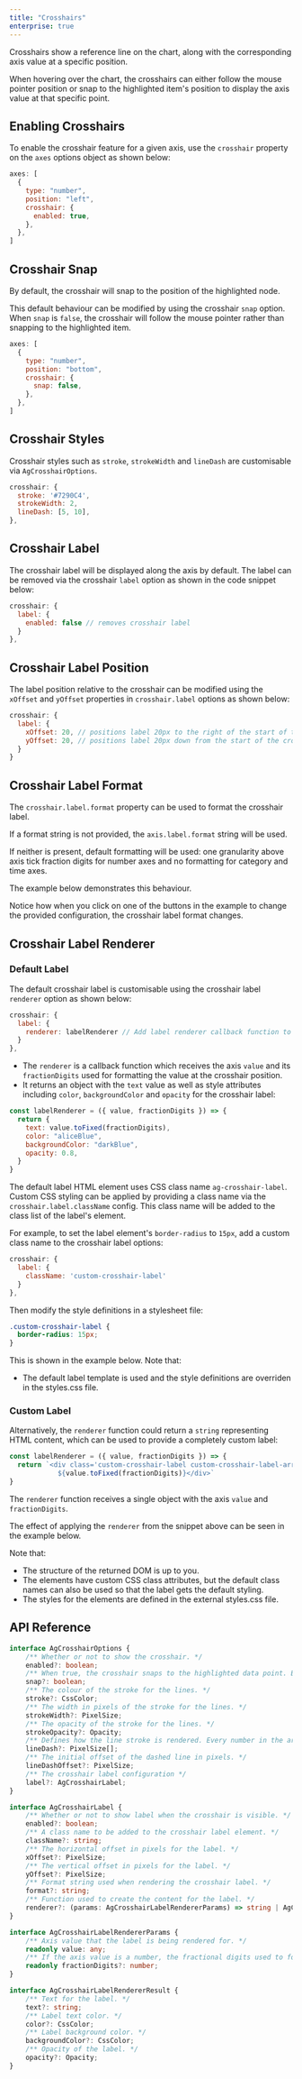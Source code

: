 ```yaml
---
title: "Crosshairs"
enterprise: true
---
```


Crosshairs show a reference line on the chart, along with the corresponding axis value at a specific position.

When hovering over the chart, the crosshairs can either follow the mouse pointer position or snap to the highlighted
item's position to display the axis value at that specific point.

## Enabling Crosshairs

To enable the crosshair feature for a given axis, use the `crosshair` property on the `axes` options object as shown below:

```js
axes: [
  {
    type: "number",
    position: "left",
    crosshair: {
      enabled: true,
    },
  },
]
```

<chart-example title='Enabling Crosshairs' name='enabling-crosshairs' type='generated' options='{ "enterprise": true }'></chart-example>

## Crosshair Snap

By default, the crosshair will snap to the position of the highlighted node.

This default behaviour can be modified by using the crosshair `snap` option. When `snap` is `false`, the crosshair will follow the mouse pointer rather than snapping to the highlighted item.

```js
axes: [
  {
    type: "number",
    position: "bottom",
    crosshair: {
      snap: false,
    },
  },
]
```

<chart-example title='Crosshair Snap False' name='crosshair-snap' type='generated' options='{ "enterprise": true }'></chart-example>

## Crosshair Styles

Crosshair styles such as `stroke`, `strokeWidth` and `lineDash` are customisable via `AgCrosshairOptions`.

```js
crosshair: {
  stroke: '#7290C4',
  strokeWidth: 2,
  lineDash: [5, 10],
},
```

<chart-example title='Crosshair Styles' name='crosshair-styles' type='generated' options='{ "enterprise": true }'></chart-example>

## Crosshair Label

The crosshair label will be displayed along the axis by default. The label can be removed via the crosshair `label` option as shown in the code snippet below:

```js
crosshair: {
  label: {
    enabled: false // removes crosshair label
  }
},
```

## Crosshair Label Position

The label position relative to the crosshair can be modified using the `xOffset` and `yOffset` properties in `crosshair.label` options as shown below:

```js
crosshair: {
  label: {
    xOffset: 20, // positions label 20px to the right of the start of the crosshair line
    yOffset: 20, // positions label 20px down from the start of the crosshair line
  }
}
```
<chart-example title='Crosshair Label Offset' name='crosshair-label-offset' type='generated' options='{ "enterprise": true }'></chart-example>

## Crosshair Label Format

The `crosshair.label.format` property can be used to format the crosshair label.

If a format string is not provided, the `axis.label.format` string will be used.

If neither is present, default formatting will be used: one granularity above axis tick fraction digits for number axes and no formatting for category and time axes.

The example below demonstrates this behaviour.

Notice how when you click on one of the buttons in the example to change the provided configuration, the crosshair label format changes.

<chart-example title='Crosshair Label Format' name='crosshair-label-format' type='generated' options='{ "enterprise": true }'></chart-example>

## Crosshair Label Renderer

### Default Label

The default crosshair label is customisable using the crosshair label `renderer` option as shown below:

```js
crosshair: {
  label: {
    renderer: labelRenderer // Add label renderer callback function to customise label styles and content
  }
},
```

- The `renderer` is a callback function which receives the axis `value` and its `fractionDigits` used for formatting the value at the crosshair position.
- It returns an object with the `text` value as well as style attributes including `color`, `backgroundColor` and `opacity` for the crosshair label:

```js
const labelRenderer = ({ value, fractionDigits }) => {
  return {
    text: value.toFixed(fractionDigits),
    color: "aliceBlue",
    backgroundColor: "darkBlue",
    opacity: 0.8,
  }
}
```

<chart-example title='Crosshair Default Label With Custom Renderer' name='crosshair-default-label-custom-renderer' type='generated' options='{ "enterprise": true }'></chart-example>

The default label HTML element uses CSS class name `ag-crosshair-label`. Custom CSS styling can be applied by providing a class name via the `crosshair.label.className` config. This class name will be added to the class list of the label's element.

For example, to set the label element's `border-radius` to `15px`, add a custom class name to the crosshair label options:

```js
crosshair: {
  label: {
    className: 'custom-crosshair-label'
  }
},
```

Then modify the style definitions in a stylesheet file:

```css
.custom-crosshair-label {
  border-radius: 15px;
}
```

This is shown in the example below. Note that:

- The default label template is used and the style definitions are overriden in the styles.css file.

<chart-example title='Crosshair Default Label With Custom CSS' name='crosshair-default-label-custom-css' type='generated' options='{ "enterprise": true }'></chart-example>

### Custom Label

Alternatively, the `renderer` function could return a `string` representing HTML content, which can be used to provide a completely custom label:

```js
const labelRenderer = ({ value, fractionDigits }) => {
  return `<div class='custom-crosshair-label custom-crosshair-label-arrow'>
            ${value.toFixed(fractionDigits)}</div>`
}
```

The `renderer` function receives a single object with the axis `value` and `fractionDigits`.

The effect of applying the `renderer` from the snippet above can be seen in the example below.

Note that:

- The structure of the returned DOM is up to you.
- The elements have custom CSS class attributes, but the default class names can also be used so that the label gets the default styling.
- The styles for the elements are defined in the external styles.css file.

<chart-example title='Crosshair Custom Label' name='crosshair-custom-label' type='generated' options='{ "enterprise": true }'></chart-example>

## API Reference

<!-- TODO: replace with api reference component -->

```ts
interface AgCrosshairOptions {
    /** Whether or not to show the crosshair. */
    enabled?: boolean;
    /** When true, the crosshair snaps to the highlighted data point. By default this property is false and the crosshair is rendered at the mouse pointer position. */
    snap?: boolean;
    /** The colour of the stroke for the lines. */
    stroke?: CssColor;
    /** The width in pixels of the stroke for the lines. */
    strokeWidth?: PixelSize;
    /** The opacity of the stroke for the lines. */
    strokeOpacity?: Opacity;
    /** Defines how the line stroke is rendered. Every number in the array specifies the length in pixels of alternating dashes and gaps. For example, `[6, 3]` means dashes with a length of `6` pixels with gaps between of `3` pixels. */
    lineDash?: PixelSize[];
    /** The initial offset of the dashed line in pixels. */
    lineDashOffset?: PixelSize;
    /** The crosshair label configuration */
    label?: AgCrosshairLabel;
}

interface AgCrosshairLabel {
    /** Whether or not to show label when the crosshair is visible. */
    enabled?: boolean;
    /** A class name to be added to the crosshair label element. */
    className?: string;
    /** The horizontal offset in pixels for the label. */
    xOffset?: PixelSize;
    /** The vertical offset in pixels for the label. */
    yOffset?: PixelSize;
    /** Format string used when rendering the crosshair label. */
    format?: string;
    /** Function used to create the content for the label. */
    renderer?: (params: AgCrosshairLabelRendererParams) => string | AgCrosshairLabelRendererResult;
}

interface AgCrosshairLabelRendererParams {
    /** Axis value that the label is being rendered for. */
    readonly value: any;
    /** If the axis value is a number, the fractional digits used to format the value. */
    readonly fractionDigits?: number;
}

interface AgCrosshairLabelRendererResult {
    /** Text for the label. */
    text?: string;
    /** Label text color. */
    color?: CssColor;
    /** Label background color. */
    backgroundColor?: CssColor;
    /** Opacity of the label. */
    opacity?: Opacity;
}
```

<!-- <interface-documentation interfaceName='AgCrosshairOptions' config='{ "showSnippets": false, "lookupRoot": "charts-api" }'></interface-documentation> -->
